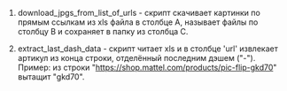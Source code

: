1. download_jpgs_from_list_of_urls - скрипт скачивает картинки по прямым ссылкам из xls файла в столбце А, называет файлы по столбцу В и сохраняет в папку из столбца С.

2. extract_last_dash_data - скрипт читает xls и в столбце 'url' извлекает артикул из конца строки, отделённый последним дэшем ("-"). Пример: из строки "https://shop.mattel.com/products/pic-flip-gkd70" вытащит "gkd70".
